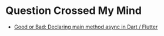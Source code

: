 # Question Crossed My Mind
- [Good or Bad: Declaring main method async in Dart / Flutter](https://stackoverflow.com/questions/56129121/good-or-bad-declaring-main-method-async-in-dart-flutter)